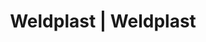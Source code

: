---
Link: "file:/Users/vinayakpatel/Downloads/www.weldplast.cz/eshop_products_compare/add/eshop-products-variant185"
product_name: "null"
product_id: "null"
title: "Weldplast | Weldplast"
product_desc: ""
product_specs: ""
product_downloads: ""
href: ""
accessories: ""
similar_products: ""
---